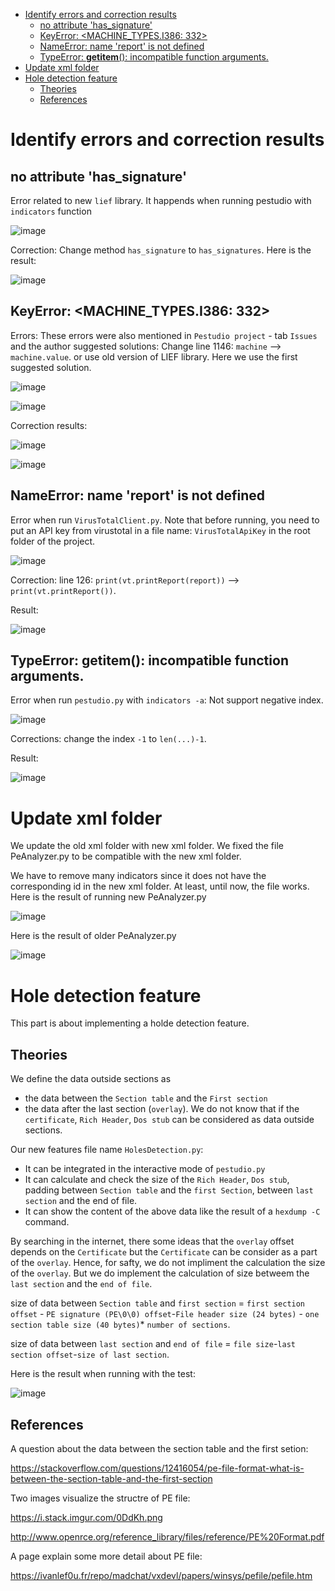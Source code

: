 - [Identify errors and correction results](#identify-errors-and-correction-results)
	- [no attribute 'has\_signature'](#no-attribute-has_signature)
	- [KeyError: \<MACHINE\_TYPES.I386: 332\>](#keyerror-machine_typesi386-332)
	- [NameError: name 'report' is not defined](#nameerror-name-report-is-not-defined)
	- [TypeError: __getitem__(): incompatible function arguments.](#typeerror-getitem-incompatible-function-arguments)
- [Update xml folder](#update-xml-folder)
- [Hole detection feature](#hole-detection-feature)
	- [Theories](#theories)
	- [References](#references)


# Identify errors and correction results

## no attribute 'has_signature'

 Error related to new `lief` library. It happends when running pestudio with `indicators` function

 ![image](images/README/screenshot_23-06-2023_19h50m32.png)

  Correction: Change method `has_signature` to `has_signatures`. Here is the result:

 ![image](images/README/screenshot_23-06-2023_20h11m19.png)

## KeyError: <MACHINE_TYPES.I386: 332>

Errors: These errors were also mentioned in `Pestudio project` - tab `Issues` and the author suggested solutions: Change line 1146: `machine` --> `machine.value`. or use old version of LIEF library. Here we use the first suggested solution.

![image](images/README/screenshot_23-06-2023_19h29m13.png)

![image](images/README/screenshot_23-06-2023_18h40m12.png)

Correction results:

![image](images/readme/screenshot_01-07-2023_11h53m05.png)

![image](images/readme/screenshot_01-07-2023_12h11m36.png)

## NameError: name 'report' is not defined

Error when run `VirusTotalClient.py`. Note that before running, you need to put an API key from virustotal in a file name: `VirusTotalApiKey` in the root folder of the project.

![image](images/README/screenshot_23-06-2023_18h42m43.png)

Correction: line 126: `print(vt.printReport(report))` --> `print(vt.printReport())`.

Result:

![image](images/readme/screenshot_01-07-2023_13h53m36.png)

## TypeError: __getitem__(): incompatible function arguments.

Error when run `pestudio.py` with `indicators -a`: Not support negative index.

![image](images/readme/screenshot_01-07-2023_14h08m10.png)

Corrections: change the index `-1` to `len(...)-1`.

Result:

![image](images/readme/screenshot_01-07-2023_14h30m43.png)




# Update xml folder

We update the old xml folder with new xml folder. We fixed the file PeAnalyzer.py to be compatible with the new xml folder.

We have to remove many indicators since it does not have the corresponding id in the new xml folder. At least, until now, the file works. Here is the result of running new PeAnalyzer.py

![image](images/readme/screenshot_02-07-2023_12h51m41.png)

Here is the result of older PeAnalyzer.py

![image](images/readme/screenshot_01-07-2023_12h11m36.png)

# Hole detection feature

This part is about implementing a holde detection feature.


## Theories

We define the data outside sections as
- the data between the `Section table` and the `First section`
- the data after the last section (`overlay`).
We do not know that if the `certificate`, `Rich Header`, `Dos stub`  can be considered as data outside sections.

Our new features file name `HolesDetection.py`:
- It can be integrated in the interactive mode of `pestudio.py`
- It can calculate and check the size of the `Rich Header`, `Dos stub`, padding between `Section table` and the `first Section`, between `last section` and the end of file.
- It can show the content of the above data like the result of a `hexdump -C` command.

By searching in the internet, there some ideas that the `overlay` offset depends on the `Certificate` but the `Certificate` can be consider as a part of the `overlay`. Hence, for safty, we do not impliment the calculation the size of the `overlay`. But we do implement the calculation of size betweem the `last section` and the `end of file`.

size of data between `Section table` and `first section`
= `first section offset` - `PE signature (PE\0\0) offset`-`File header size (24 bytes)` - `one section table size (40 bytes)`* `number of sections`.

size of data between `last section` and `end of file` = `file size`-`last section offset`-`size of last section`.

Here is the result when running with the test:

![image](images/readme/screenshot_03-07-2023_07h12m23.png)

## References

A question about the data between the section table and the first setion:

<https://stackoverflow.com/questions/12416054/pe-file-format-what-is-between-the-section-table-and-the-first-section>

Two images visualize the structre of PE file:

<https://i.stack.imgur.com/0DdKh.png>

<http://www.openrce.org/reference_library/files/reference/PE%20Format.pdf>

A page explain some more detail about PE file:

<https://ivanlef0u.fr/repo/madchat/vxdevl/papers/winsys/pefile/pefile.htm>


